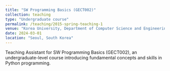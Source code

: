 ```yaml
---
title: "SW Programming Basics (GECT002)"
collection: teaching
type: "Undergraduate course"
permalink: /teaching/2015-spring-teaching-1
venue: "Korea University, Department of Computer Science and Engineering"
date: 2024-03-01
location: "Seoul, South Korea"
---
```


Teaching Assistant for SW Programming Basics (GECT002), an undergraduate-level course introducing fundamental concepts and skills in Python programming.
